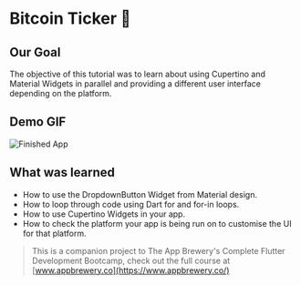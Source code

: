 # Bitcoin Ticker 🤑

## Our Goal

The objective of this tutorial was to learn about using Cupertino and Material Widgets in parallel and providing a different user interface depending on the platform.


## Demo GIF

![Finished App](https://github.com/londonappbrewery/Images/blob/master/bitcoin-flutter-demo.gif)

## What was learned

- How to use the DropdownButton Widget from Material design.
- How to loop through code using Dart for and for-in loops.
- How to use Cupertino Widgets in your app.
- How to check the platform your app is being run on to customise the UI for that platform.


>This is a companion project to The App Brewery's Complete Flutter Development Bootcamp, check out the full course at [www.appbrewery.co](https://www.appbrewery.co/)

